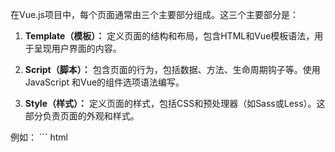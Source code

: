 
在Vue.js项目中，每个页面通常由三个主要部分组成。这三个主要部分是：

1. **Template（模板）：** 定义页面的结构和布局，包含HTML和Vue模板语法，用于呈现用户界面的内容。
    
2. **Script（脚本）：** 包含页面的行为，包括数据、方法、生命周期钩子等。使用JavaScript 和Vue的组件选项语法编写。
    
3. **Style（样式）：** 定义页面的样式，包括CSS和预处理器（如Sass或Less）。这部分负责页面的外观和样式。

 例如：
 <template>
  <div>
    <!-- 页面的结构和布局 -->
    <h1>{{ pageTitle }}</h1>
    <p>{{ pageContent }}</p>
  </div>
</template>
``` html
<template>
  <div>
    <!-- 页面的结构和布局 -->
    <h1>{{ pageTitle }}</h1>
    <p>{{ pageContent }}</p>
  </div>
</template>

<script>
export default {
  data() {
    return {
      // 页面的数据
      pageTitle: 'My Page',
      pageContent: 'Welcome to my page!',
    };
  },
  methods: {
    // 页面的方法
  },
  // 其他组件选项，生命周期钩子等
};
</script>


<style>
/* 页面的样式 */
h1 {
  color: blue;
}
</style>

```